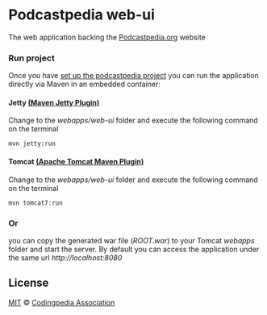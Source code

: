 Podcastpedia web-ui
================

The web application backing the [Podcastpedia.org](http://www.podcastpedia.org) website
### Run project 
Once you have [set up the podcastpedia project](https://github.com/PodcastpediaOrg/podcastpedia) you can run the application directly via Maven in an embedded container: 
#### Jetty [(Maven Jetty Plugin)](http://www.eclipse.org/jetty/documentation/current/jetty-maven-plugin.html)
Change to the *webapps/web-ui* folder and execute the following command on the terminal

```
mvn jetty:run
```
#### Tomcat [(Apache Tomcat Maven Plugin)](http://tomcat.apache.org/maven-plugin.html)
Change to the *webapps/web-ui* folder and execute the following command on the terminal

```
mvn tomcat7:run
```
### Or
you can copy the generated war file (_ROOT.war_) to your Tomcat _webapps_ folder and start the server. By default you can access the application under the same url _http://localhost:8080_

## License

[MIT](https://github.com/podcastpedia/podcastpedia-web/blob/master/LICENSE.txt) &copy; [Codingpedia Association](http://www.codingpedia.org/about-us/)

